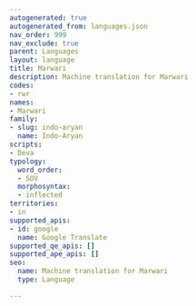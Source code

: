 ```yaml
---
autogenerated: true
autogenerated_from: languages.json
nav_order: 999
nav_exclude: true
parent: Languages
layout: language
title: Marwari
description: Machine translation for Marwari
codes:
- rwr
names:
- Marwari
family:
- slug: indo-aryan
  name: Indo-Aryan
scripts:
- Deva
typology:
  word_order:
  - SOV
  morphosyntax:
  - inflected
territories:
- in
supported_apis:
- id: google
  name: Google Translate
supported_qe_apis: []
supported_ape_apis: []
seo:
  name: Machine translation for Marwari
  type: Language

---
```


